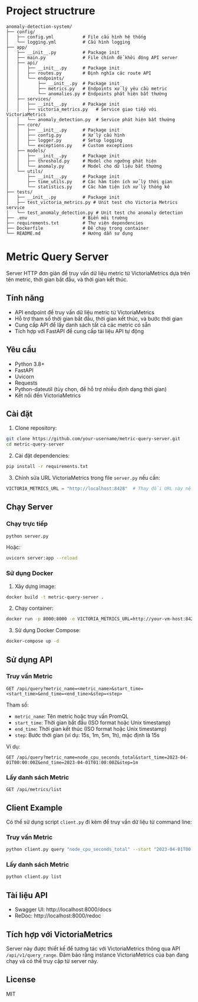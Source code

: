 # Project structrure

```
anomaly-detection-system/
├── config/
│   ├── config.yml           # File cấu hình hệ thống
│   └── logging.yml          # Cấu hình logging
├── app/
│   ├── __init__.py          # Package init
│   ├── main.py              # File chính để khởi động API server
│   ├── api/
│   │   ├── __init__.py      # Package init
│   │   ├── routes.py        # Định nghĩa các route API
│   │   └── endpoints/
│   │       ├── __init__.py  # Package init
│   │       ├── metrics.py   # Endpoints xử lý yêu cầu metric
│   │       └── anomalies.py # Endpoints phát hiện bất thường
│   ├── services/
│   │   ├── __init__.py      # Package init
│   │   ├── victoria_metrics.py   # Service giao tiếp với VictoriaMetrics
│   │   └── anomaly_detection.py  # Service phát hiện bất thường
│   ├── core/
│   │   ├── __init__.py      # Package init
│   │   ├── config.py        # Xử lý cấu hình
│   │   ├── logger.py        # Setup logging
│   │   └── exceptions.py    # Custom exceptions
│   ├── models/
│   │   ├── __init__.py      # Package init
│   │   ├── threshold.py     # Model cho ngưỡng phát hiện
│   │   └── anomaly.py       # Model cho dữ liệu bất thường
│   └── utils/
│       ├── __init__.py      # Package init
│       ├── time_utils.py    # Các hàm tiện ích xử lý thời gian
│       └── statistics.py    # Các hàm tiện ích xử lý thống kê
├── tests/
│   ├── __init__.py          # Package init
│   ├── test_victoria_metrics.py # Unit test cho Victoria Metrics service
│   └── test_anomaly_detection.py # Unit test cho anomaly detection
├── .env                     # Biến môi trường
├── requirements.txt         # Thư viện dependencies
├── Dockerfile               # Để chạy trong container
└── README.md                # Hướng dẫn sử dụng
```

# Metric Query Server

Server HTTP đơn giản để truy vấn dữ liệu metric từ VictoriaMetrics dựa trên tên metric, thời gian bắt đầu, và thời gian kết thúc.

## Tính năng

- API endpoint để truy vấn dữ liệu metric từ VictoriaMetrics
- Hỗ trợ tham số thời gian bắt đầu, thời gian kết thúc, và bước thời gian
- Cung cấp API để lấy danh sách tất cả các metric có sẵn
- Tích hợp với FastAPI để cung cấp tài liệu API tự động

## Yêu cầu

- Python 3.8+
- FastAPI
- Uvicorn
- Requests
- Python-dateutil (tùy chọn, để hỗ trợ nhiều định dạng thời gian)
- Kết nối đến VictoriaMetrics

## Cài đặt

1. Clone repository:

```bash
git clone https://github.com/your-username/metric-query-server.git
cd metric-query-server
```

2. Cài đặt dependencies:

```bash
pip install -r requirements.txt
```

3. Chỉnh sửa URL VictoriaMetrics trong file `server.py` nếu cần:

```python
VICTORIA_METRICS_URL = "http://localhost:8428"  # Thay đổi URL này nếu cần
```

## Chạy Server

### Chạy trực tiếp

```bash
python server.py
```

Hoặc:

```bash
uvicorn server:app --reload
```

### Sử dụng Docker

1. Xây dựng image:

```bash
docker build -t metric-query-server .
```

2. Chạy container:

```bash
docker run -p 8000:8000 -e VICTORIA_METRICS_URL=http://your-vm-host:8428 metric-query-server
```

3. Sử dụng Docker Compose:

```bash
docker-compose up -d
```

## Sử dụng API

### Truy vấn Metric

```
GET /api/query?metric_name=<metric_name>&start_time=<start_time>&end_time=<end_time>&step=<step>
```

Tham số:
- `metric_name`: Tên metric hoặc truy vấn PromQL
- `start_time`: Thời gian bắt đầu (ISO format hoặc Unix timestamp)
- `end_time`: Thời gian kết thúc (ISO format hoặc Unix timestamp)
- `step`: Bước thời gian (ví dụ: 15s, 1m, 5m, 1h), mặc định là 15s

Ví dụ:
```
GET /api/query?metric_name=node_cpu_seconds_total&start_time=2023-04-01T00:00:00Z&end_time=2023-04-01T01:00:00Z&step=1m
```

### Lấy danh sách Metric

```
GET /api/metrics/list
```

## Client Example

Có thể sử dụng script `client.py` đi kèm để truy vấn dữ liệu từ command line:

### Truy vấn Metric

```bash
python client.py query "node_cpu_seconds_total" --start "2023-04-01T00:00:00Z" --end "2023-04-01T01:00:00Z" --step "1m"
```

### Lấy danh sách Metric

```bash
python client.py list
```

## Tài liệu API

- Swagger UI: http://localhost:8000/docs
- ReDoc: http://localhost:8000/redoc

## Tích hợp với VictoriaMetrics

Server này được thiết kế để tương tác với VictoriaMetrics thông qua API `/api/v1/query_range`. Đảm bảo rằng instance VictoriaMetrics của bạn đang chạy và có thể truy cập từ server này.

## License

MIT